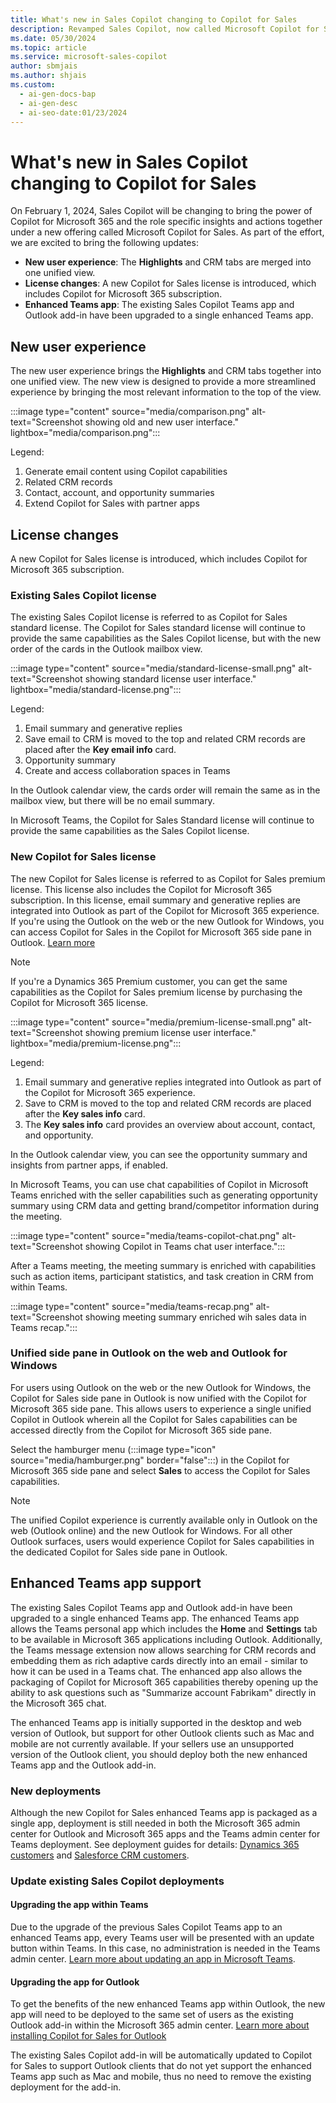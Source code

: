```yaml
---
title: What's new in Sales Copilot changing to Copilot for Sales
description: Revamped Sales Copilot, now called Microsoft Copilot for Sales, merges features and improves user experience.
ms.date: 05/30/2024
ms.topic: article
ms.service: microsoft-sales-copilot
author: sbmjais
ms.author: shjais
ms.custom:
  - ai-gen-docs-bap
  - ai-gen-desc
  - ai-seo-date:01/23/2024
---
```


# What's new in Sales Copilot changing to Copilot for Sales

On February 1, 2024, Sales Copilot will be changing to bring the power of Copilot for Microsoft 365 and the role specific insights and actions together under a new offering called Microsoft Copilot for Sales. As part of the effort, we are excited to bring the following updates:

- **New user experience**: The **Highlights** and CRM tabs are merged into one unified view.
- **License changes**: A new Copilot for Sales license is introduced, which includes Copilot for Microsoft 365 subscription.
- **Enhanced Teams app**: The existing Sales Copilot Teams app and Outlook add-in have been upgraded to a single enhanced Teams app. 

## New user experience

The new user experience brings the **Highlights** and CRM tabs together into one unified view. The new view is designed to provide a more streamlined experience by bringing the most relevant information to the top of the view.

:::image type="content" source="media/comparison.png" alt-text="Screenshot showing old and new user interface." lightbox="media/comparison.png":::

Legend:
1. Generate email content using Copilot capabilities
1. Related CRM records
1. Contact, account, and opportunity summaries
1. Extend Copilot for Sales with partner apps

## License changes

A new Copilot for Sales license is introduced, which includes Copilot for Microsoft 365 subscription. 

### Existing Sales Copilot license

The existing Sales Copilot license is referred to as Copilot for Sales standard license. The Copilot for Sales standard license will continue to provide the same capabilities as the Sales Copilot license, but with the new order of the cards in the Outlook mailbox view.

:::image type="content" source="media/standard-license-small.png" alt-text="Screenshot showing standard license user interface." lightbox="media/standard-license.png":::

Legend:
1. Email summary and generative replies
1. Save email to CRM is moved to the top and related CRM records are placed after the **Key email info** card.
1. Opportunity summary
1. Create and access collaboration spaces in Teams

In the Outlook calendar view, the cards order will remain the same as in the mailbox view, but there will be no email summary.

In Microsoft Teams, the Copilot for Sales Standard license will continue to provide the same capabilities as the Sales Copilot license. 

### New Copilot for Sales license

The new Copilot for Sales license is referred to as Copilot for Sales premium license. This license also includes the Copilot for Microsoft 365 subscription. In this license, email summary and generative replies are integrated into Outlook as part of the Copilot for Microsoft 365 experience. If you're using the Outlook on the web or the new Outlook for Windows, you can access Copilot for Sales in the Copilot for Microsoft 365 side pane in Outlook. [Learn more](#unified-side-pane-in-outlook-on-the-web-and-outlook-for-windows)

> [!NOTE]
> If you're a Dynamics 365 Premium customer, you can get the same capabilities as the Copilot for Sales premium license by purchasing the Copilot for Microsoft 365 license. 

:::image type="content" source="media/premium-license-small.png" alt-text="Screenshot showing premium license user interface." lightbox="media/premium-license.png":::

Legend:
1. Email summary and generative replies integrated into Outlook as part of the Copilot for Microsoft 365 experience.
1. Save to CRM is moved to the top and related CRM records are placed after the **Key sales info** card.
1. The **Key sales info** card provides an overview about account, contact, and opportunity.

In the Outlook calendar view, you can see the opportunity summary and insights from partner apps, if enabled.

In Microsoft Teams, you can use chat capabilities of Copilot in Microsoft Teams enriched with the seller capabilities such as generating opportunity summary using CRM data and getting brand/competitor information during the meeting.

:::image type="content" source="media/teams-copilot-chat.png" alt-text="Screenshot showing Copilot in Teams chat user interface.":::

After a Teams meeting, the meeting summary is enriched with capabilities such as action items, participant statistics, and task creation in CRM from within Teams.

:::image type="content" source="media/teams-recap.png" alt-text="Screenshot showing meeting summary enriched wih sales data in Teams recap.":::

### Unified side pane in Outlook on the web and Outlook for Windows

For users using Outlook on the web or the new Outlook for Windows, the Copilot for Sales side pane in Outlook is now unified with the Copilot for Microsoft 365 side pane. This allows users to experience a single unified Copilot in Outlook wherein all the Copilot for Sales capabilities can be accessed directly from the Copilot for Microsoft 365 side pane. 

Select the hamburger menu (:::image type="icon" source="media/hamburger.png" border="false":::) in the Copilot for Microsoft 365 side pane and select **Sales** to access the Copilot for Sales capabilities.

> [!NOTE]
> The unified Copilot experience is currently available only in Outlook on the web (Outlook online) and the new Outlook for Windows. For all other Outlook surfaces, users would experience Copilot for Sales capabilities in the dedicated Copilot for Sales side pane in Outlook.

## Enhanced Teams app support

The existing Sales Copilot Teams app and Outlook add-in have been upgraded to a single enhanced Teams app. The enhanced Teams app allows the Teams personal app which includes the **Home** and **Settings** tab to be available in Microsoft 365 applications including Outlook. Additionally, the Teams message extension now allows searching for CRM records and embedding them as rich adaptive cards directly into an email - similar to how it can be used in a Teams chat. The enhanced app also allows the packaging of Copilot for Microsoft 365 capabilities thereby opening up the ability to ask questions such as "Summarize account Fabrikam" directly in the Microsoft 365 chat.

The enhanced Teams app is initially supported in the desktop and web version of Outlook, but support for other Outlook clients such as Mac and mobile are not currently available. If your sellers use an unsupported version of the Outlook client, you should deploy both the new enhanced Teams app and the Outlook add-in. 

### New deployments

Although the new Copilot for Sales enhanced Teams app is packaged as a single app, deployment is still needed in both the Microsoft 365 admin center for Outlook and Microsoft 365 apps and the Teams admin center for Teams deployment. See deployment guides for details: [Dynamics 365 customers](deploy-viva-sales-d365.md) and [Salesforce CRM customers](deploy-viva-sales-sf.md).

### Update existing Sales Copilot deployments

#### Upgrading the app within Teams 

Due to the upgrade of the previous Sales Copilot Teams app to an enhanced Teams app, every Teams user will be presented with an update button within Teams. In this case, no administration is needed in the Teams admin center. [Learn more about updating an app in Microsoft Teams](https://support.microsoft.com/office/update-an-app-in-microsoft-teams-3d53d136-5c5d-4dfa-9602-01e6fdd8015b).

#### Upgrading the app for Outlook 

To get the benefits of the new enhanced Teams app within Outlook, the new app will need to be deployed to the same set of users as the existing Outlook add-in within the Microsoft 365 admin center. [Learn more about installing Copilot for Sales for Outlook](install-viva-sales-as-an-integrated-app.md)

The existing Sales Copilot add-in will be automatically updated to Copilot for Sales to support Outlook clients that do not yet support the enhanced Teams app such as Mac and mobile, thus no need to remove the existing deployment for the add-in.